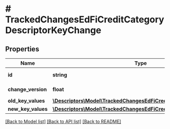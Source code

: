 # # TrackedChangesEdFiCreditCategoryDescriptorKeyChange

## Properties

Name | Type | Description | Notes
------------ | ------------- | ------------- | -------------
**id** | **string** | Resource identifier | [optional]
**change_version** | **float** | Change version | [optional]
**old_key_values** | [**\Descriptors\Model\TrackedChangesEdFiCreditCategoryDescriptorKey**](TrackedChangesEdFiCreditCategoryDescriptorKey.md) |  | [optional]
**new_key_values** | [**\Descriptors\Model\TrackedChangesEdFiCreditCategoryDescriptorKey**](TrackedChangesEdFiCreditCategoryDescriptorKey.md) |  | [optional]

[[Back to Model list]](../../README.md#models) [[Back to API list]](../../README.md#endpoints) [[Back to README]](../../README.md)

